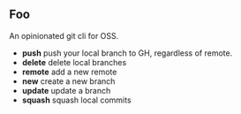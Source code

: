 ## Foo

An opinionated git cli for OSS.

* **push** push your local branch to GH, regardless of remote.
* **delete** delete local branches
* **remote** add a new remote
* **new** create a new branch
* **update** update a branch
* **squash** squash local commits
 



